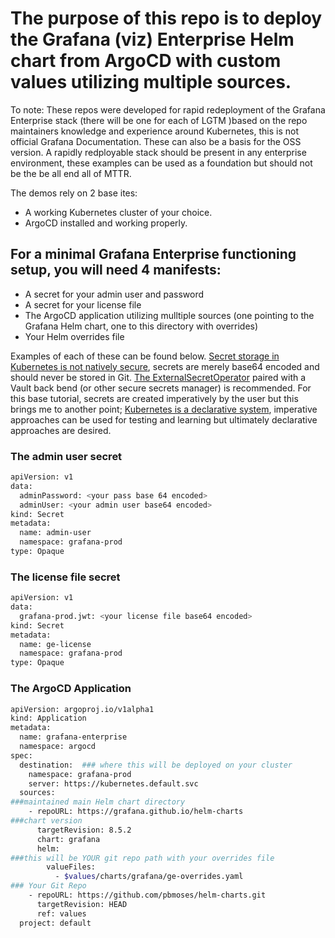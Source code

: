 # The purpose of this repo is to deploy the Grafana (viz) Enterprise Helm chart from ArgoCD with custom values utilizing multiple sources. 
To note: These repos were developed for rapid redeployment of the Grafana Enterprise stack (there will be one for each of LGTM )based on the repo maintainers knowledge and experience around Kubernetes, this is not official Grafana Documentation. These can also be a basis for the OSS version. 
A rapidly redployable stack should be present in any enterprise environment, these examples can be used as a foundation but should not be the be all end all of MTTR. 

The demos rely on 2 base ites:
- A working Kubernetes cluster of your choice.
- ArgoCD installed and working properly.
  
## For a minimal Grafana Enterprise functioning setup, you will need 4 manifests:

- A secret for your admin user and password
- A secret for your license file
- The ArgoCD application utilizing mulltiple sources (one pointing to the Grafana Helm chart, one to this directory with overrides)
- Your Helm overrides file

Examples of each of these can be found below. [Secret storage in Kubernetes is not natively secure](https://kubernetes.io/docs/concepts/configuration/secret/#:~:text=%23%20values%20are%20base64,level%20of%20confidentiality), secrets are merely base64 encoded and should never be stored in Git. 
[The ExternalSecretOperator](https://external-secrets.io/latest/) paired with a Vault back bend (or other secure secrets manager) is recommended. For this base tutorial, secrets are created imperatively by the user but this brings me to another point; [Kubernetes is a declarative system](https://kubernetes.io/docs/tasks/manage-kubernetes-objects/declarative-config/), imperative approaches can be used for testing and learning but ultimately declarative approaches are desired. 

### The admin user secret
```bash
apiVersion: v1
data:
  adminPassword: <your pass base 64 encoded>
  adminUser: <your admin user base64 encoded>
kind: Secret
metadata:
  name: admin-user
  namespace: grafana-prod
type: Opaque
```

### The license file secret
```bash
apiVersion: v1
data:
  grafana-prod.jwt: <your license file base64 encoded>
kind: Secret
metadata:
  name: ge-license
  namespace: grafana-prod
type: Opaque
```

### The ArgoCD Application
```bash
apiVersion: argoproj.io/v1alpha1
kind: Application
metadata:
  name: grafana-enterprise
  namespace: argocd
spec:
  destination:  ### where this will be deployed on your cluster
    namespace: grafana-prod    
    server: https://kubernetes.default.svc
  sources:
###maintained main Helm chart directory
    - repoURL: https://grafana.github.io/helm-charts
###chart version
      targetRevision: 8.5.2
      chart: grafana
      helm:
###this will be YOUR git repo path with your overrides file
        valueFiles:
          - $values/charts/grafana/ge-overrides.yaml
### Your Git Repo 
    - repoURL: https://github.com/pbmoses/helm-charts.git
      targetRevision: HEAD 
      ref: values
  project: default
```

